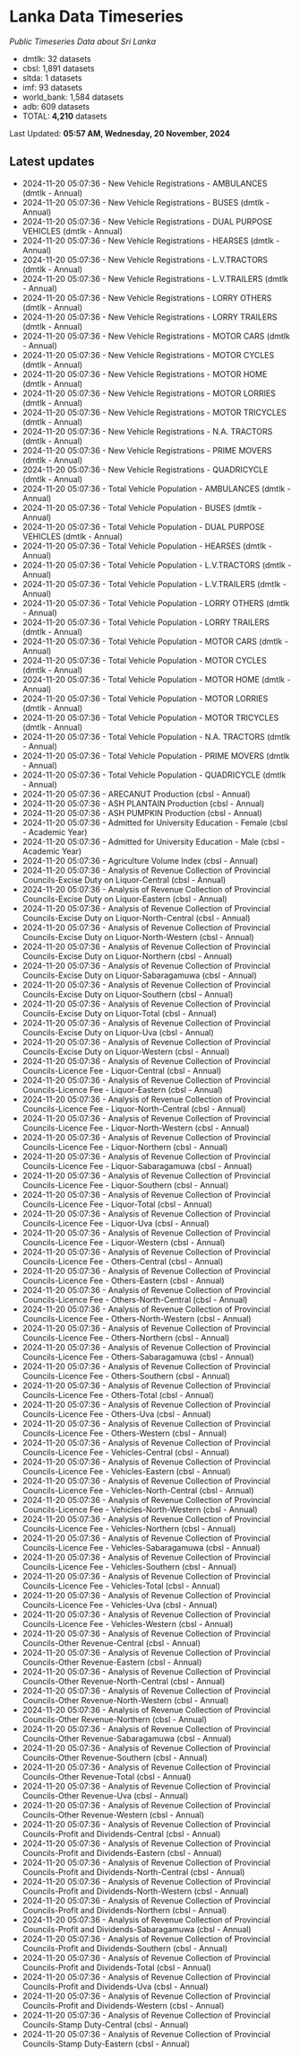 # Lanka Data Timeseries
*Public Timeseries Data about Sri Lanka*

* dmtlk: 32 datasets
* cbsl: 1,891 datasets
* sltda: 1 datasets
* imf: 93 datasets
* world_bank: 1,584 datasets
* adb: 609 datasets
* TOTAL: **4,210** datasets

Last Updated: **05:57 AM, Wednesday, 20 November, 2024**

## Latest updates

* 2024-11-20 05:07:36 - New Vehicle Registrations - AMBULANCES (dmtlk - Annual)
* 2024-11-20 05:07:36 - New Vehicle Registrations - BUSES (dmtlk - Annual)
* 2024-11-20 05:07:36 - New Vehicle Registrations - DUAL PURPOSE VEHICLES (dmtlk - Annual)
* 2024-11-20 05:07:36 - New Vehicle Registrations - HEARSES (dmtlk - Annual)
* 2024-11-20 05:07:36 - New Vehicle Registrations - L.V.TRACTORS (dmtlk - Annual)
* 2024-11-20 05:07:36 - New Vehicle Registrations - L.V.TRAILERS (dmtlk - Annual)
* 2024-11-20 05:07:36 - New Vehicle Registrations - LORRY OTHERS (dmtlk - Annual)
* 2024-11-20 05:07:36 - New Vehicle Registrations - LORRY TRAILERS (dmtlk - Annual)
* 2024-11-20 05:07:36 - New Vehicle Registrations - MOTOR CARS (dmtlk - Annual)
* 2024-11-20 05:07:36 - New Vehicle Registrations - MOTOR CYCLES (dmtlk - Annual)
* 2024-11-20 05:07:36 - New Vehicle Registrations - MOTOR HOME (dmtlk - Annual)
* 2024-11-20 05:07:36 - New Vehicle Registrations - MOTOR LORRIES (dmtlk - Annual)
* 2024-11-20 05:07:36 - New Vehicle Registrations - MOTOR TRICYCLES (dmtlk - Annual)
* 2024-11-20 05:07:36 - New Vehicle Registrations - N.A. TRACTORS (dmtlk - Annual)
* 2024-11-20 05:07:36 - New Vehicle Registrations - PRIME MOVERS (dmtlk - Annual)
* 2024-11-20 05:07:36 - New Vehicle Registrations - QUADRICYCLE (dmtlk - Annual)
* 2024-11-20 05:07:36 - Total Vehicle Population - AMBULANCES (dmtlk - Annual)
* 2024-11-20 05:07:36 - Total Vehicle Population - BUSES (dmtlk - Annual)
* 2024-11-20 05:07:36 - Total Vehicle Population - DUAL PURPOSE VEHICLES (dmtlk - Annual)
* 2024-11-20 05:07:36 - Total Vehicle Population - HEARSES (dmtlk - Annual)
* 2024-11-20 05:07:36 - Total Vehicle Population - L.V.TRACTORS (dmtlk - Annual)
* 2024-11-20 05:07:36 - Total Vehicle Population - L.V.TRAILERS (dmtlk - Annual)
* 2024-11-20 05:07:36 - Total Vehicle Population - LORRY OTHERS (dmtlk - Annual)
* 2024-11-20 05:07:36 - Total Vehicle Population - LORRY TRAILERS (dmtlk - Annual)
* 2024-11-20 05:07:36 - Total Vehicle Population - MOTOR CARS (dmtlk - Annual)
* 2024-11-20 05:07:36 - Total Vehicle Population - MOTOR CYCLES (dmtlk - Annual)
* 2024-11-20 05:07:36 - Total Vehicle Population - MOTOR HOME (dmtlk - Annual)
* 2024-11-20 05:07:36 - Total Vehicle Population - MOTOR LORRIES (dmtlk - Annual)
* 2024-11-20 05:07:36 - Total Vehicle Population - MOTOR TRICYCLES (dmtlk - Annual)
* 2024-11-20 05:07:36 - Total Vehicle Population - N.A. TRACTORS (dmtlk - Annual)
* 2024-11-20 05:07:36 - Total Vehicle Population - PRIME MOVERS (dmtlk - Annual)
* 2024-11-20 05:07:36 - Total Vehicle Population - QUADRICYCLE (dmtlk - Annual)
* 2024-11-20 05:07:36 - ARECANUT Production (cbsl - Annual)
* 2024-11-20 05:07:36 - ASH PLANTAIN Production (cbsl - Annual)
* 2024-11-20 05:07:36 - ASH PUMPKIN Production (cbsl - Annual)
* 2024-11-20 05:07:36 - Admitted for University Education - Female (cbsl - Academic Year)
* 2024-11-20 05:07:36 - Admitted for University Education - Male (cbsl - Academic Year)
* 2024-11-20 05:07:36 - Agriculture Volume Index (cbsl - Annual)
* 2024-11-20 05:07:36 - Analysis of Revenue Collection of Provincial Councils-Excise Duty on Liquor-Central (cbsl - Annual)
* 2024-11-20 05:07:36 - Analysis of Revenue Collection of Provincial Councils-Excise Duty on Liquor-Eastern (cbsl - Annual)
* 2024-11-20 05:07:36 - Analysis of Revenue Collection of Provincial Councils-Excise Duty on Liquor-North-Central (cbsl - Annual)
* 2024-11-20 05:07:36 - Analysis of Revenue Collection of Provincial Councils-Excise Duty on Liquor-North-Western (cbsl - Annual)
* 2024-11-20 05:07:36 - Analysis of Revenue Collection of Provincial Councils-Excise Duty on Liquor-Northern (cbsl - Annual)
* 2024-11-20 05:07:36 - Analysis of Revenue Collection of Provincial Councils-Excise Duty on Liquor-Sabaragamuwa (cbsl - Annual)
* 2024-11-20 05:07:36 - Analysis of Revenue Collection of Provincial Councils-Excise Duty on Liquor-Southern (cbsl - Annual)
* 2024-11-20 05:07:36 - Analysis of Revenue Collection of Provincial Councils-Excise Duty on Liquor-Total (cbsl - Annual)
* 2024-11-20 05:07:36 - Analysis of Revenue Collection of Provincial Councils-Excise Duty on Liquor-Uva (cbsl - Annual)
* 2024-11-20 05:07:36 - Analysis of Revenue Collection of Provincial Councils-Excise Duty on Liquor-Western (cbsl - Annual)
* 2024-11-20 05:07:36 - Analysis of Revenue Collection of Provincial Councils-Licence Fee - Liquor-Central (cbsl - Annual)
* 2024-11-20 05:07:36 - Analysis of Revenue Collection of Provincial Councils-Licence Fee - Liquor-Eastern (cbsl - Annual)
* 2024-11-20 05:07:36 - Analysis of Revenue Collection of Provincial Councils-Licence Fee - Liquor-North-Central (cbsl - Annual)
* 2024-11-20 05:07:36 - Analysis of Revenue Collection of Provincial Councils-Licence Fee - Liquor-North-Western (cbsl - Annual)
* 2024-11-20 05:07:36 - Analysis of Revenue Collection of Provincial Councils-Licence Fee - Liquor-Northern (cbsl - Annual)
* 2024-11-20 05:07:36 - Analysis of Revenue Collection of Provincial Councils-Licence Fee - Liquor-Sabaragamuwa (cbsl - Annual)
* 2024-11-20 05:07:36 - Analysis of Revenue Collection of Provincial Councils-Licence Fee - Liquor-Southern (cbsl - Annual)
* 2024-11-20 05:07:36 - Analysis of Revenue Collection of Provincial Councils-Licence Fee - Liquor-Total (cbsl - Annual)
* 2024-11-20 05:07:36 - Analysis of Revenue Collection of Provincial Councils-Licence Fee - Liquor-Uva (cbsl - Annual)
* 2024-11-20 05:07:36 - Analysis of Revenue Collection of Provincial Councils-Licence Fee - Liquor-Western (cbsl - Annual)
* 2024-11-20 05:07:36 - Analysis of Revenue Collection of Provincial Councils-Licence Fee - Others-Central (cbsl - Annual)
* 2024-11-20 05:07:36 - Analysis of Revenue Collection of Provincial Councils-Licence Fee - Others-Eastern (cbsl - Annual)
* 2024-11-20 05:07:36 - Analysis of Revenue Collection of Provincial Councils-Licence Fee - Others-North-Central (cbsl - Annual)
* 2024-11-20 05:07:36 - Analysis of Revenue Collection of Provincial Councils-Licence Fee - Others-North-Western (cbsl - Annual)
* 2024-11-20 05:07:36 - Analysis of Revenue Collection of Provincial Councils-Licence Fee - Others-Northern (cbsl - Annual)
* 2024-11-20 05:07:36 - Analysis of Revenue Collection of Provincial Councils-Licence Fee - Others-Sabaragamuwa (cbsl - Annual)
* 2024-11-20 05:07:36 - Analysis of Revenue Collection of Provincial Councils-Licence Fee - Others-Southern (cbsl - Annual)
* 2024-11-20 05:07:36 - Analysis of Revenue Collection of Provincial Councils-Licence Fee - Others-Total (cbsl - Annual)
* 2024-11-20 05:07:36 - Analysis of Revenue Collection of Provincial Councils-Licence Fee - Others-Uva (cbsl - Annual)
* 2024-11-20 05:07:36 - Analysis of Revenue Collection of Provincial Councils-Licence Fee - Others-Western (cbsl - Annual)
* 2024-11-20 05:07:36 - Analysis of Revenue Collection of Provincial Councils-Licence Fee - Vehicles-Central (cbsl - Annual)
* 2024-11-20 05:07:36 - Analysis of Revenue Collection of Provincial Councils-Licence Fee - Vehicles-Eastern (cbsl - Annual)
* 2024-11-20 05:07:36 - Analysis of Revenue Collection of Provincial Councils-Licence Fee - Vehicles-North-Central (cbsl - Annual)
* 2024-11-20 05:07:36 - Analysis of Revenue Collection of Provincial Councils-Licence Fee - Vehicles-North-Western (cbsl - Annual)
* 2024-11-20 05:07:36 - Analysis of Revenue Collection of Provincial Councils-Licence Fee - Vehicles-Northern (cbsl - Annual)
* 2024-11-20 05:07:36 - Analysis of Revenue Collection of Provincial Councils-Licence Fee - Vehicles-Sabaragamuwa (cbsl - Annual)
* 2024-11-20 05:07:36 - Analysis of Revenue Collection of Provincial Councils-Licence Fee - Vehicles-Southern (cbsl - Annual)
* 2024-11-20 05:07:36 - Analysis of Revenue Collection of Provincial Councils-Licence Fee - Vehicles-Total (cbsl - Annual)
* 2024-11-20 05:07:36 - Analysis of Revenue Collection of Provincial Councils-Licence Fee - Vehicles-Uva (cbsl - Annual)
* 2024-11-20 05:07:36 - Analysis of Revenue Collection of Provincial Councils-Licence Fee - Vehicles-Western (cbsl - Annual)
* 2024-11-20 05:07:36 - Analysis of Revenue Collection of Provincial Councils-Other Revenue-Central (cbsl - Annual)
* 2024-11-20 05:07:36 - Analysis of Revenue Collection of Provincial Councils-Other Revenue-Eastern (cbsl - Annual)
* 2024-11-20 05:07:36 - Analysis of Revenue Collection of Provincial Councils-Other Revenue-North-Central (cbsl - Annual)
* 2024-11-20 05:07:36 - Analysis of Revenue Collection of Provincial Councils-Other Revenue-North-Western (cbsl - Annual)
* 2024-11-20 05:07:36 - Analysis of Revenue Collection of Provincial Councils-Other Revenue-Northern (cbsl - Annual)
* 2024-11-20 05:07:36 - Analysis of Revenue Collection of Provincial Councils-Other Revenue-Sabaragamuwa (cbsl - Annual)
* 2024-11-20 05:07:36 - Analysis of Revenue Collection of Provincial Councils-Other Revenue-Southern (cbsl - Annual)
* 2024-11-20 05:07:36 - Analysis of Revenue Collection of Provincial Councils-Other Revenue-Total (cbsl - Annual)
* 2024-11-20 05:07:36 - Analysis of Revenue Collection of Provincial Councils-Other Revenue-Uva (cbsl - Annual)
* 2024-11-20 05:07:36 - Analysis of Revenue Collection of Provincial Councils-Other Revenue-Western (cbsl - Annual)
* 2024-11-20 05:07:36 - Analysis of Revenue Collection of Provincial Councils-Profit and Dividends-Central (cbsl - Annual)
* 2024-11-20 05:07:36 - Analysis of Revenue Collection of Provincial Councils-Profit and Dividends-Eastern (cbsl - Annual)
* 2024-11-20 05:07:36 - Analysis of Revenue Collection of Provincial Councils-Profit and Dividends-North-Central (cbsl - Annual)
* 2024-11-20 05:07:36 - Analysis of Revenue Collection of Provincial Councils-Profit and Dividends-North-Western (cbsl - Annual)
* 2024-11-20 05:07:36 - Analysis of Revenue Collection of Provincial Councils-Profit and Dividends-Northern (cbsl - Annual)
* 2024-11-20 05:07:36 - Analysis of Revenue Collection of Provincial Councils-Profit and Dividends-Sabaragamuwa (cbsl - Annual)
* 2024-11-20 05:07:36 - Analysis of Revenue Collection of Provincial Councils-Profit and Dividends-Southern (cbsl - Annual)
* 2024-11-20 05:07:36 - Analysis of Revenue Collection of Provincial Councils-Profit and Dividends-Total (cbsl - Annual)
* 2024-11-20 05:07:36 - Analysis of Revenue Collection of Provincial Councils-Profit and Dividends-Uva (cbsl - Annual)
* 2024-11-20 05:07:36 - Analysis of Revenue Collection of Provincial Councils-Profit and Dividends-Western (cbsl - Annual)
* 2024-11-20 05:07:36 - Analysis of Revenue Collection of Provincial Councils-Stamp Duty-Central (cbsl - Annual)
* 2024-11-20 05:07:36 - Analysis of Revenue Collection of Provincial Councils-Stamp Duty-Eastern (cbsl - Annual)